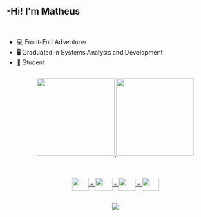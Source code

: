 

##   -Hi! I'm Matheus
<div><br>
  
- 💻  Front-End Adventurer 
- 🖥️  Graduated in Systems Analysis and Development
- 📖  Student

</div>

##

  
  
  <div align="center">
  <a href="https://github.com/marques-matheus">
  <img height="180em" src="https://github-readme-stats.vercel.app/api?username=marques-matheus&show_icons=true&theme=dark&include_all_commits=true&title_color=00613c&icon_color=00613c&bg_color=870a28&text_color=ffffff"/>
  <img height="180em" src="https://github-readme-stats.vercel.app/api/top-langs/?username=marques-matheus&layout=compact&langs_count=7&theme=dark&title_color=00613c&icon_color=00613c&bg_color=870a28&text_color=ffffff"/>
</div>
  



##
  
  
<div align="center" style="display: inline_block"><br>
  <img align="center" height="30" width="40" src="https://cdn.jsdelivr.net/gh/devicons/devicon/icons/javascript/javascript-original.svg" /> -
  <img align="center" height="30" width="40" src="https://cdn.jsdelivr.net/gh/devicons/devicon/icons/html5/html5-original.svg" /> -
  <img align="center" height="30" width="40" src="https://cdn.jsdelivr.net/gh/devicons/devicon/icons/react/react-original.svg" /> -
  <img align="center" height="30" width="40" src="https://cdn.jsdelivr.net/gh/devicons/devicon/icons/css3/css3-original.svg" />
    
  </div>

##


<div align="center"> 
<a href="https://www.linkedin.com/in/marques-matheus-silva/" target="_blank"><img src="https://img.shields.io/badge/LinkedIn-0077B5?style=for-the-badge&logo=linkedin&logoColor=white target="_blank"/></a>
</div>
